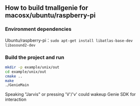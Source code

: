 ## How to build tmallgenie for macosx/ubuntu/raspberry-pi

### Environment dependencies

Ubuntu/raspberry-pi：`sudo apt-get install libatlas-base-dev libasound2-dev`

### Build the project and run

``` bash
mkdir -p example/unix/out
cd example/unix/out
cmake ..
make
./GenieMain
```
Speaking "Jarvis" or pressing 'V'/'v' could wakeup Genie SDK for interaction

